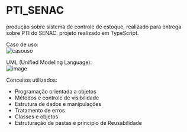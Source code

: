 # PTI_SENAC
produção sobre sistema de controle de estoque, realizado para entrega sobre PTI do SENAC.
projeto realizado em TypeScript. 

Caso de uso: <br>
![casouso](https://github.com/luanreinhold/PTI_SENAC/assets/104692963/914175dc-0be1-461e-b5f1-b0cae6076efa)

UML (Unified Modeling Language): <br>
![image](https://github.com/luanreinhold/PTI_SENAC/assets/104692963/84bf5d72-f167-4ddc-87eb-cb75d45940b3)


Conceitos utilizados:
- Programação orientada a objetos
- Métodos e controle de visibilidade
- Estrutura de dados e manipulações
- Tratamento de erros
- Classes e objetos
- Estruturação de pastas e principio de Reusabilidade


